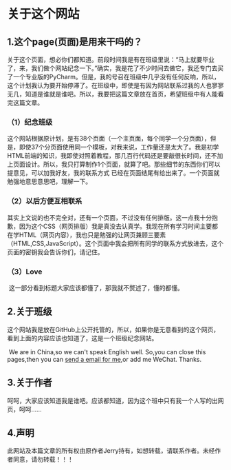 # 关于这个网站

## 1.这个page(页面)是用来干吗的？

​		关于这个页面，想必你们都知道。前段时间我是有在班级里说：“马上就要毕业了，来，我们做个网站纪念一下。”确实，我是花了不少时间去做它，我还专门去买了一个专业版的PyCharm。但是，我的号召在班级中几乎没有任何反响，所以，这个计划我认为要开始停滞了。在班级中，即使是有因为网站联系过我的人也寥寥无几，知道是谁就是谁吧。所以，我要把这篇文章放在首页，希望班级中有人能看完这篇文章。

### （1）纪念班级

​		这个网站根据原计划，是有38个页面（一个主页面，每个同学一个分页面），但是，即使37个分页面使用同一个模板，对我来说，工作量还是太大了。我是初学HTML前端的知识，我即使对照着教程，那几百行代码还是要敲很长时间，还不加上页面设计。所以，我只打算制作1个页面，就算了吧。那些细节的东西你们可以提意见，可以加我好友，我的联系方式 已经在页面结尾有给出来了。一个页面就勉强地意思意思吧，理解一下。

### （2）以后方便互相联系

​		其实上文说的也不完全对，还有一个页面，不过没有任何排版。这一点我十分抱歉，因为这个CSS（网页排版）我是真没去认真学。我现在所有学习时间主要都在学HTML（网页内容），我也只是勉强的让网页兼顾三要素（HTML,CSS,JavaScript）。这个页面中我会把所有同学的联系方式放进去，这个页面的密钥我会告诉你们，请记住。

### （3）Love

​		这一部分看到标题大家应该都懂了，那我就不赘述了，懂的都懂。

## 2.关于班级

​		这个网站我是放在GitHub上公开托管的，所以，如果你是无意看到的这个网页，看到上面的内容应该也知道了，这是一个班级纪念网站。

​		We are in China,so we can't speak English well. So,you can close this pages,then you can [send a email for me](mailto:jerry-play@outlook.com),or add me WeChat. Thanks.

## 3.关于作者

​		呵呵，大家应该知道我是谁吧。应该都知道，因为这个班中只有我一个人写的出网页，呵呵……

## 4.声明

​		此网站及本篇文章的所有权由原作者Jerry持有，如想转载，请联系作者。未经作者同意，请勿转载！！！

